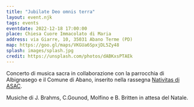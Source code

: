 ```yaml
---
title: "Jubilate Deo omnis terra"
layout: event.njk
tags: events
eventdate: 2022-12-18 17:00:00
place: Chiesa Cuore Immacolato di Maria
address: via Giarre, 10, 35031 Abano Terme (PD)
map: https://goo.gl/maps/VKGUa6SpxjDL5Zy48
splash: images/splash.jpg
credit: https://unsplash.com/photos/dABKxsPTAEk
---
```


Concerto di musica sacra in collaborazione con la parrocchia di Albignasego e il
Comune di Abano, inserito nella rassegna
<a href="https://www.asac-cori.it/it/cosa-facciamo/nativitasveneto" class="underline"> Nativitas di ASAC</a>.

Musiche di J. Brahms, C.Gounod, Molfino e B. Britten in attesa del Natale.

